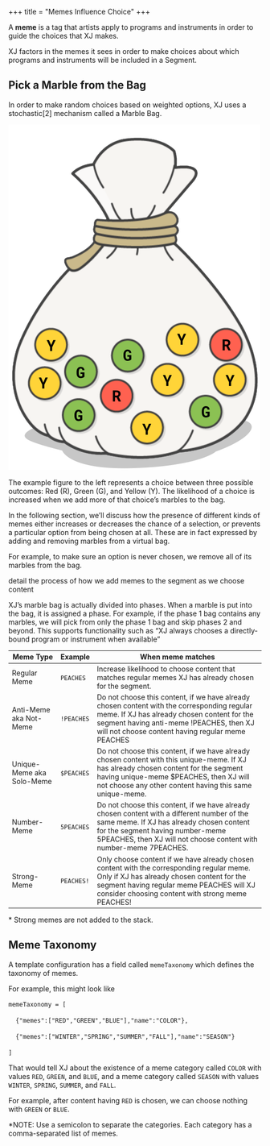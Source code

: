 +++
title = "Memes Influence Choice"
+++


A **meme** is a tag that artists apply to programs and instruments in order to guide the choices that XJ makes.

XJ factors in the memes it sees in order to make choices about which programs and instruments will be included in a Segment.



## Pick a Marble from the Bag

In order to make random choices based on weighted options,
XJ uses a stochastic[2] mechanism called a Marble Bag.

![Pick a Marble from the Bag](pick-a-marble-from-the-bag.png)


The example figure to the left represents a choice between three possible outcomes: Red (R), Green (G), and Yellow (Y). The likelihood of a choice is increased when we add more of that choice’s marbles to the bag.


In the following section, we’ll discuss how the presence of different kinds of memes either increases or decreases the chance of a selection, or prevents a particular option from being chosen at all. These are in fact expressed by adding and removing marbles from a virtual bag.


For example, to make sure an option is never chosen,
we remove all of its marbles from the bag.


detail the process of how we add memes to the segment as we choose content

XJ’s marble bag is actually divided into phases. When a marble is put into the bag, it is assigned a phase.  For example, if the phase 1 bag contains any marbles, we will pick from only the phase 1 bag and skip phases 2 and beyond. This supports functionality such as “XJ always chooses a directly-bound program or instrument when available”  

| Meme Type                 | Example    | When meme matches                                                                                                                                                                                                                                |
|---------------------------|------------|--------------------------------------------------------------------------------------------------------------------------------------------------------------------------------------------------------------------------------------------------|
| Regular Meme              | `PEACHES`  | Increase likelihood to choose content that matches regular memes XJ has already chosen for the segment.                                                                                                                                          |
| Anti-Meme aka Not-Meme    | `!PEACHES` | Do not choose this content, if we have already chosen content with the corresponding regular meme.  If XJ has already chosen content for the segment having anti-meme !PEACHES, then XJ will not choose content having regular meme PEACHES      |
| Unique-Meme aka Solo-Meme | `$PEACHES` | Do not choose this content, if we have already chosen content with this unique-meme. If XJ has already chosen content for the segment having unique-meme $PEACHES, then XJ will not choose any other content having this same unique-meme.       |
| Number-Meme               | `5PEACHES` | Do not choose this content, if we have already chosen content with a different number of the same meme. If XJ has already chosen content for the segment having number-meme 5PEACHES, then XJ will not choose content with number-meme 7PEACHES. |
| Strong-Meme               | `PEACHES!` | Only choose content if we have already chosen content with the corresponding regular meme.   Only if XJ has already chosen content for the segment having regular meme PEACHES will XJ consider choosing content with strong meme PEACHES!       |

\* Strong memes are not added to the stack.

## Meme Taxonomy

A template configuration has a field called ```memeTaxonomy``` which defines the taxonomy of memes.

For example, this might look like


```
memeTaxonomy = [

  {"memes":["RED","GREEN","BLUE"],"name":"COLOR"},

  {"memes":["WINTER","SPRING","SUMMER","FALL"],"name":"SEASON"}

]
```

That would tell XJ about the existence of a meme category called ```COLOR``` with values ```RED```, ```GREEN```, and ```BLUE```, and a meme category called ```SEASON``` with values ```WINTER```,  ```SPRING```, ```SUMMER```, and ```FALL```.

For example, after content having ```RED``` is chosen, we can choose nothing with ```GREEN``` or ```BLUE```.

*NOTE: Use a semicolon to separate the categories. Each category has a comma-separated list of memes.
